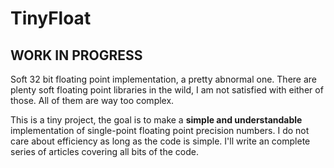 # TinyFloat
## **WORK IN PROGRESS**

Soft 32 bit floating point implementation, a pretty abnormal one.
There are plenty soft floating point libraries in the wild, I am not satisfied with either of those.
All of them are way too complex.

This is a tiny project, the goal is to make a **simple and understandable** implementation of single-point floating point precision numbers.
I do not care about efficiency as long as the code is simple.
I'll write an complete series of articles covering all bits of the code.

